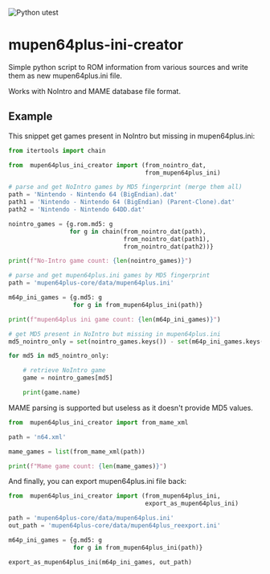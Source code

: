 ![Python utest](https://github.com/Narann/mupen64plus-ini-creator/workflows/Python%20utest/badge.svg)

# mupen64plus-ini-creator

Simple python script to ROM information from various sources and write them as new mupen64plus.ini file.

Works with NoIntro and MAME database file format.

## Example

This snippet get games present in NoIntro but missing in mupen64plus.ini:

```python
from itertools import chain

from  mupen64plus_ini_creator import (from_nointro_dat,
                                      from_mupen64plus_ini)

# parse and get NoIntro games by MD5 fingerprint (merge them all)
path = 'Nintendo - Nintendo 64 (BigEndian).dat'
path1 = 'Nintendo - Nintendo 64 (BigEndian) (Parent-Clone).dat'
path2 = 'Nintendo - Nintendo 64DD.dat'

nointro_games = {g.rom.md5: g
                 for g in chain(from_nointro_dat(path),
                                from_nointro_dat(path1),
                                from_nointro_dat(path2))}

print(f"No-Intro game count: {len(nointro_games)}")

# parse and get mupen64plus.ini games by MD5 fingerprint
path = 'mupen64plus-core/data/mupen64plus.ini'

m64p_ini_games = {g.md5: g
                  for g in from_mupen64plus_ini(path)}

print(f"mupen64plus ini game count: {len(m64p_ini_games)}")

# get MD5 present in NoIntro but missing in mupen64plus.ini
md5_nointro_only = set(nointro_games.keys()) - set(m64p_ini_games.keys())

for md5 in md5_nointro_only:

    # retrieve NoIntro game
    game = nointro_games[md5]

    print(game.name)
```

MAME parsing is supported but useless as it doesn't provide MD5 values.

```python
from  mupen64plus_ini_creator import from_mame_xml

path = 'n64.xml'

mame_games = list(from_mame_xml(path))

print(f"Mame game count: {len(mame_games)}")
```

And finally, you can export mupen64plus.ini file back:

```python
from  mupen64plus_ini_creator import (from_mupen64plus_ini,
                                      export_as_mupen64plus_ini)

path = 'mupen64plus-core/data/mupen64plus.ini'
out_path = 'mupen64plus-core/data/mupen64plus_reexport.ini'

m64p_ini_games = {g.md5: g
                  for g in from_mupen64plus_ini(path)}

export_as_mupen64plus_ini(m64p_ini_games, out_path)
```
